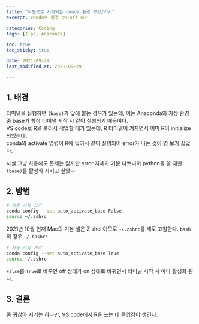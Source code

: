 ```yaml
---
title: "자동으로 시작되는 conda 환경 끄고/키기"
excerpt: conda로 환경 on-off 하기

categories: Coding
tags: [Tips, Anaconda]

toc: true
toc_sticky: true

date: 2021-09-29
last_modified_at: 2021-09-29

---
```


## 1. 배경

터미널을 실행하면 `(base)`가 앞에 붙는 경우가 있는데, 이는 Anaconda의 가상 환경 중 base가 항상 터미널 시작 시 같이 실행되기 때문이다.  
VS code로 R을 불러서 작업할 때가 있는데, R 터미널이 켜지면서 이미 R이 initialize 되었는데,  
conda의 activate 명령이 R에 씹혀서 같이 실행되어 error가 나는 것이 영 보기 싫었다.  

사실 그냥 사용해도 문제는 없지만 error 자체가 기분 나쁘니까 python을 쓸 때만 `(base)`를 활성화 시키고 싶었다.

## 2. 방법

```zsh
# 자동 시작 끄기
conda config --set auto_activate_base False
source ~/.zshrc
```

2021년 10월 현재 Mac의 기본 셸은 Z shell이므로 `~/.zshrc`를 새로 고침한다.
`bash`의 경우 `~/.bashrc`  

```zsh
# 자동 시작 켜기
conda config --set auto_activate_base True
source ~/.zshrc
```

`False`를 `True`로 바꾸면 off 상태가 on 상태로 바뀌면서 터미널 시작 시 마다 활성화 된다.  

## 3. 결론

좀 귀찮아 지기는 하다만, VS code에서 R을 쓰는 데 몰입감이 생긴다.  
